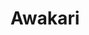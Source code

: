 ---
git: https://github.com/awakari
logohandle: awakari
sort: awakari
title: Awakari
website: https://awakari.com/
---